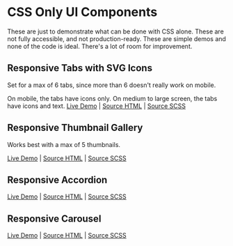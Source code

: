 # CSS Only UI Components

These are just to demonstrate what can be done with CSS alone. These are not fully accessible, and not production-ready. These are simple demos and none of the code is ideal. There's a lot of room for improvement.


## Responsive Tabs with SVG Icons
Set for a max of 6 tabs, since more than 6 doesn't really work on mobile.

On mobile, the tabs have icons only. On medium to large screen, the tabs have icons and text.
[Live Demo](https://meowwwls.github.io/css-only-components/html/tabs.html) | [Source HTML](https://github.com/meowwwls/css-only-components/blob/master/html/tabs.html) | [Source SCSS](https://github.com/meowwwls/css-only-components/blob/master/scss/_tabs.scss)  

## Responsive Thumbnail Gallery
Works best with a max of 5 thumbnails.

[Live Demo](https://meowwwls.github.io/css-only-components/html/gallery.html) | [Source HTML](https://github.com/meowwwls/css-only-components/blob/master/html/gallery.html) | [Source SCSS](https://github.com/meowwwls/css-only-components/blob/master/scss/_gallery.scss)  

## Responsive Accordion

[Live Demo](https://meowwwls.github.io/css-only-components/html/accordion.html) | [Source HTML](https://github.com/meowwwls/css-only-components/blob/master/html/accordion.html) | [Source SCSS](https://github.com/meowwwls/css-only-components/blob/master/scss/_accordion.scss)  

## Responsive Carousel

[Live Demo](https://meowwwls.github.io/css-only-components/html/carousel.html) | [Source HTML](https://github.com/meowwwls/css-only-components/blob/master/html/carousel.html) | [Source SCSS](https://github.com/meowwwls/css-only-components/blob/master/scss/_carousel.scss)  
